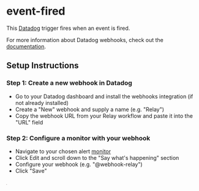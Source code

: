 # event-fired

This [Datadog](https://www.datadoghq.com) trigger fires when an event is fired.

For more information about Datadog webhooks, check out the [documentation](https://docs.datadoghq.com/integrations/webhooks/).

## Setup Instructions

### Step 1: Create a new webhook in Datadog
- Go to your Datadog dashboard and install the webhooks integration (if not already installed)
- Create a "New" webhook and supply a name (e.g. "Relay")
- Copy the webhook URL from your Relay workflow and paste it into the "URL" field

### Step 2: Configure a monitor with your webhook
- Navigate to your chosen alert [monitor](https://docs.datadoghq.com/monitors/monitor_types/)
- Click Edit and scroll down to the "Say what's happening" section
- Configure your webhook (e.g. "@webhook-relay")
- Click "Save"

![*](/media/test.gif)
